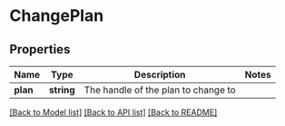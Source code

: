 # ChangePlan

## Properties
Name | Type | Description | Notes
------------ | ------------- | ------------- | -------------
**plan** | **string** | The handle of the plan to change to | 

[[Back to Model list]](../README.md#documentation-for-models) [[Back to API list]](../README.md#documentation-for-api-endpoints) [[Back to README]](../README.md)


